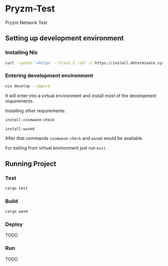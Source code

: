 # Pryzm-Test

Pryzm Network Test

## Setting up development environment

### Installing Nix

```bash
curl --proto '=https' --tlsv1.2 -sSf -L https://install.determinate.systems/nix | sh -s -- install
```

### Entering development environment

```bash
nix develop --impure
```

It will enter into a virtual environment and install most of the development requirements.

Installing other requirements:

```bash
install-cosmwasm-check
```

```bash
install-wasmd
```

After that commands `cosmwasm-check` and `wasmd` would be available.

For exiting from virtual environment just run `exit`.

## Running Project

### Test

```bash
cargo test
```

### Build

```bash
cargo wasm
```

### Deploy

TODO

### Run

TODO
